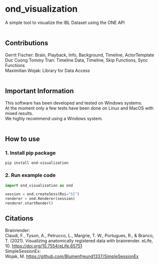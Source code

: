 # ond_visualization
A simple tool to visualize the IBL Dataset using the ONE API <br>
<br>
## Contributions
Gerrit Fischer: Brain, Playback, Info, Background, Timeline, ActorTemplate <br>
Duc Cuong Tommy Tran: Timeline Data, Timeline, Skip Functions, Sync Functions <br>
Maximilian Wojak: Library for Data Access <br>
<br>
## Important Information
This software has been developed and tested on Windows systems. <br>
At the moment only a few tests have been done on Linux and MacOS with mixed results. <br>
We highly recommend using a Windows system. <br>
<br>
## How to use
### 1. Install pip package
```
pip install ond-visualization
```
### 2. Run example code
```py
import ond_visualization as ond

session = ond.createSess(Roi="SI")
renderer = ond.Renderer(session)
renderer.startRender()
```


## Citations  
Brainrender: <br>
Claudi, F., Tyson, A., Petrucco, L., Margrie, T. W., Portugues, R., & Branco, T. (2021). Visualizing anatomically registered data with brainrender. eLife, 10. https://doi.org/10.7554/eLife.65751 <br>
SimpleSessionEx: <br>
Wojak, M. https://github.com/Blumenfreund1337/SimpleSessionEx
